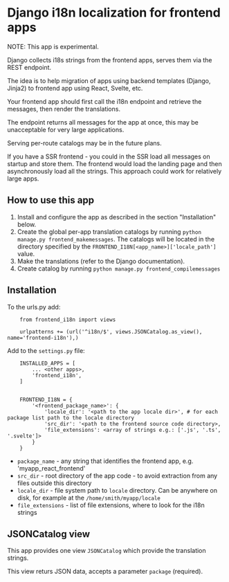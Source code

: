 Django i18n localization for frontend apps
==========================================

NOTE: This app is experimental.

Django collects i18s strings from the frontend apps,
serves them via the REST endpoint.

The idea is to help migration of apps using backend templates (Django, Jinja2) to
frontend app using React, Svelte, etc.

Your frontend app should first call the i18n endpoint and retrieve the messages,
then render the translations.

The endpoint returns all messages for the app at once, this may be unacceptable 
for very large applications.

Serving per-route catalogs may be in the future plans.

If you have a SSR frontend - you could in the SSR load all messages on startup
and store them. The frontend would load the landing page and then asynchronously
load all the strings. This approach could work for relatively large apps.

How to use this app
-------------------

1) Install and configure the app as described in the section "Installation" below.
2) Create the global per-app translation catalogs by running `python manage.py frontend_makemessages`.
   The catalogs will be located in the directory specified
   by the `FRONTEND_I18N[<app_name>]['locale_path']` value.
3) Make the translations (refer to the Django documentation).
4) Create catalog by running `python manage.py frontend_compilemessages`


Installation
------------

To the urls.py add:

```
    from frontend_i18n import views

    urlpatterns += (url('^i18n/$', views.JSONCatalog.as_view(), name='frontend-i18n'),)
```

Add to the `settings.py` file:


```
    INSTALLED_APPS = [
        ... <other apps>,
        'frontend_i18n',
    ]


    FRONTEND_I18N = {
        '<frontend_package_name>': {
            'locale_dir': '<path to the app locale dir>', # for each package list path to the locale directory
            'src_dir': '<path to the frontend source code directory>,
            'file_extensions': <array of strings e.g.: ['.js', '.ts', '.svelte']>
        }
    }
```

* `package_name` - any string that identifies the frontend app, e.g. 'myapp_react_frontend'
* `src_dir` - root directory of the app code - to avoid extraction from any files
              outside this directory
* `locale_dir` - file system path to `locale` directory. Can be anywhere on disk,
                 for example at the `/home/smith/myapp/locale`
* `file_extensions` - list of file extensions, where to look for the i18n strings


JSONCatalog view
----------------

This app provides one view `JSONCatalog` which provide the translation strings.

This view returs JSON data, accepts a parameter `package` (required).
